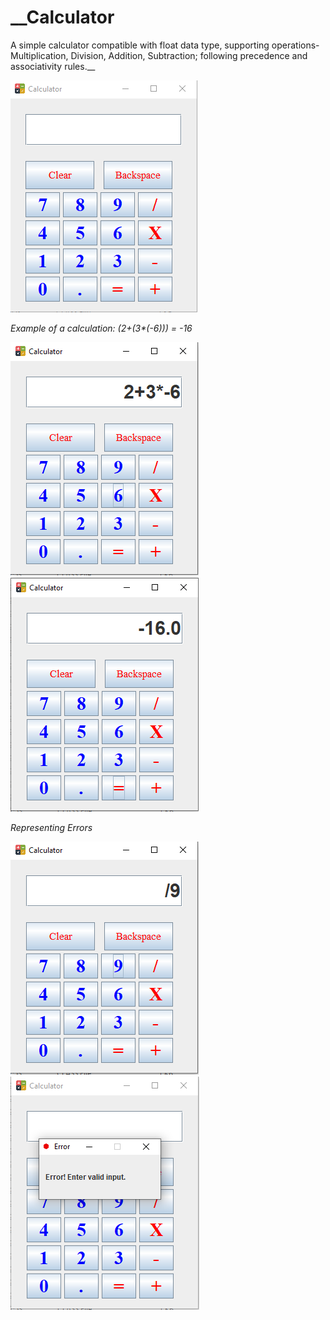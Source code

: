 # __Calculator
A simple calculator compatible with float data type, supporting operations- Multiplication, Division, Addition, Subtraction; following precedence and associativity rules.__

![](Screenshots/1.PNG)


_Example of a calculation: (2+(3*(-6))) = -16_

![](Screenshots/2.PNG)  ![](Screenshots/3.PNG)

_Representing Errors_

![](Screenshots/4.PNG)  ![](Screenshots/5.PNG)


